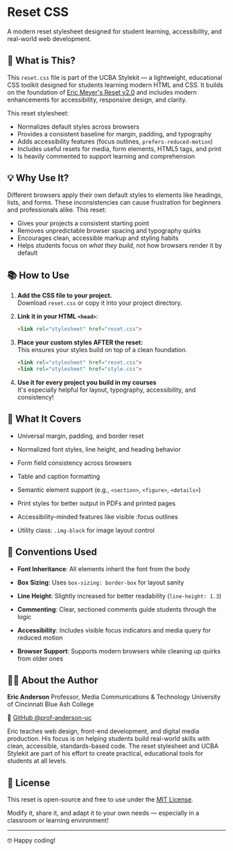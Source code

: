 # Reset CSS 

A modern reset stylesheet designed for student learning, accessibility, and real-world web development.

## 🎯 What is This?

This `reset.css` file is part of the UCBA Stylekit — a lightweight, educational CSS toolkit designed for students learning modern HTML and CSS. It builds on the foundation of [Eric Meyer's Reset v2.0](https://meyerweb.com/eric/tools/css/reset/) and includes modern enhancements for accessibility, responsive design, and clarity.

This reset stylesheet:

- Normalizes default styles across browsers
- Provides a consistent baseline for margin, padding, and typography
- Adds accessibility features (focus outlines, `prefers-reduced-motion`)
- Includes useful resets for media, form elements, HTML5 tags, and print
- Is heavily commented to support learning and comprehension

## 💡 Why Use It?

Different browsers apply their own default styles to elements like headings, lists, and forms. These inconsistencies can cause frustration for beginners and professionals alike. This reset:

- Gives your projects a consistent starting point
- Removes unpredictable browser spacing and typography quirks
- Encourages clean, accessible markup and styling habits
- Helps students focus on *what they build*, not how browsers render it by default

## 📚 How to Use

1. **Add the CSS file to your project.**  
   Download `reset.css` or copy it into your project directory.

2. **Link it in your HTML `<head>`**:
   ```html
   <link rel="stylesheet" href="reset.css">
   ```

3. **Place your custom styles AFTER the reset:**<br>
This ensures your styles build on top of a clean foundation.
   ```html
   <link rel="stylesheet" href="reset.css">
   <link rel="stylesheet" href="style.css">
   ```

4. **Use it for every project you build in my courses**<br>
It's especially helpful for layout, typography, accessibility, and consistency!


## 🔧 What It Covers

- Universal margin, padding, and border reset

- Normalized font styles, line height, and heading behavior

- Form field consistency across browsers

- Table and caption formatting

- Semantic element support (e.g., `<section>`, `<figure>`, `<details>`)

- Print styles for better output in PDFs and printed pages

- Accessibility-minded features like visible :focus outlines

- Utility class: `.img-block` for image layout control


## 🧠 Conventions Used

- **Font Inheritance**: All elements inherit the font from the body  

- **Box Sizing**: Uses `box-sizing: border-box` for layout sanity  

- **Line Height**: Slightly increased for better readability (`line-height: 1.3`)  

- **Commenting**: Clear, sectioned comments guide students through the logic  

- **Accessibility**: Includes visible focus indicators and media query for reduced motion  

- **Browser Support**: Supports modern browsers while cleaning up quirks from older ones  


## 👨‍🏫 About the Author

**Eric Anderson**
Professor, Media Communications & Technology
University of Cincinnati Blue Ash College

🔗 [GitHub @prof-anderson-uc](https://github.com/prof-anderson-uc)


Eric teaches web design, front-end development, and digital media production. His focus is on helping students build real-world skills with clean, accessible, standards-based code. The reset stylesheet and UCBA Stylekit are part of his effort to create practical, educational tools for students at all levels.

## 📄 License
This reset is open-source and free to use under the [MIT License](https://opensource.org/licenses/MIT).

Modify it, share it, and adapt it to your own needs — especially in a classroom or learning environment!

---

🤓 Happy coding!